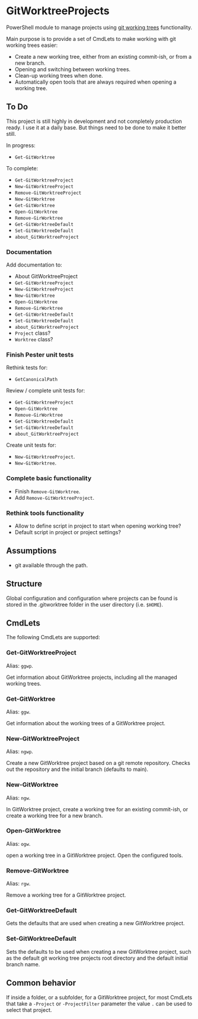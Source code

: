 # GitWorktreeProjects

PowerShell module to manage projects using [git working trees](https://git-scm.com/docs/git-worktree) functionality.

Main purpose is to provide a set of CmdLets to make working with git working trees easier:

- Create a new working tree, either from an existing commit-ish, or from a new branch.
- Opening and switching between working trees.
- Clean-up working trees when done.
- Automatically open tools that are always required when opening a working tree.

## To Do

This project is still highly in development and not completely production ready. I use it at a daily base. But things need to be done to make it better still.

In progress:

- `Get-GitWorktree`

To complete:

- `Get-GitWorktreeProject`
- `New-GitWorktreeProject`
- `Remove-GitWorktreeProject`
- `New-GitWorktree`
- `Get-GitWorktree`
- `Open-GitWorktree`
- `Remove-GirWorktree`
- `Get-GitWorktreeDefault`
- `Set-GitWorktreeDefault`
- `about_GitWorktreeProject`

### Documentation

Add documentation to:

- About GitWorktreeProject
- `Get-GitWorktreeProject`
- `New-GitWorktreeProject`
- `New-GitWorktree`
- `Open-GitWorktree`
- `Remove-GirWorktree`
- `Get-GitWorktreeDefault`
- `Set-GitWorktreeDefault`
- `about_GitWorktreeProject`
- `Project` class?
- `Worktree` class?

### Finish Pester unit tests

Rethink tests for:

- `GetCanonicalPath`

Review / complete unit tests for:

- `Get-GitWorktreeProject`
- `Open-GitWorktree`
- `Remove-GirWorktree`
- `Get-GitWorktreeDefault`
- `Set-GitWorktreeDefault`
- `about_GitWorktreeProject`

Create unit tests for:

- `New-GitWorktreeProject`.
- `New-GitWorktree`.

### Complete basic functionality

- Finish `Remove-GitWorktree`.
- Add `Remove-GitWorktreeProject`.

### Rethink tools functionality

- Allow to define script in project to start when opening working tree?
- Default script in project or project settings?

## Assumptions

- git available through the path.

## Structure

Global configuration and configuration where projects can be found is stored in the .gitworktree folder in the user directory (i.e. `$HOME`).

## CmdLets

The following CmdLets are supported:

### Get-GitWorktreeProject

Alias: `ggwp`.

Get information about GitWorktree projects, including all the managed working trees.

### Get-GitWorktree

Alias: `ggw`.

Get information about the working trees of a GitWorktree project.

### New-GitWorktreeProject

Alias: `ngwp`.

Create a new GitWorktree project based on a git remote repository. Checks out the repository and the initial branch (defaults to main).

### New-GitWorktree

Alias: `ngw`.

In GitWorktree project, create a working tree for an existing commit-ish, or create a working tree for a new branch.

### Open-GitWorktree

Alias: `ogw`.

open a working tree in a GitWorktree project. Open the configured tools.

### Remove-GitWorktree

Alias: `rgw`.

Remove a working tree for a GitWorktree project.

### Get-GitWorktreeDefault

Gets the defaults that are used when creating a new GitWorktree project.

### Set-GitWorktreeDefault

Sets the defaults to be used when creating a new GitWorktree project, such as the default git working tree projects root directory and the default initial branch name.

## Common behavior

If inside a folder, or a subfolder, for a GitWorktree project, for most CmdLets that take a `-Project` or `-ProjectFilter` parameter the value `.` can be used to select that project.
